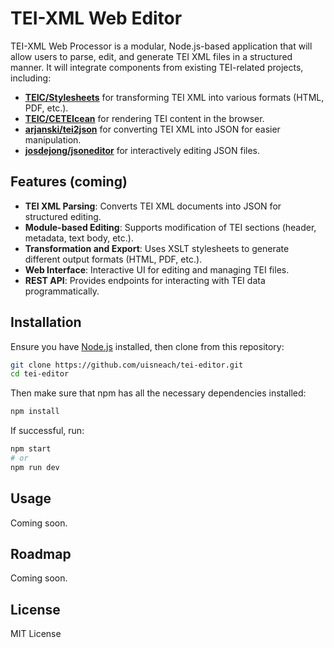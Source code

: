 # TEI-XML Web Editor

TEI-XML Web Processor is a modular, Node.js-based application that will allow users to parse, edit, and generate TEI XML files in a structured manner. It will integrate components from existing TEI-related projects, including:

- **[TEIC/Stylesheets](https://github.com/TEIC/Stylesheets)** for transforming TEI XML into various formats (HTML, PDF, etc.).
- **[TEIC/CETEIcean](https://github.com/TEIC/CETEIcean)** for rendering TEI content in the browser.
- **[arjanski/tei2json](https://github.com/arjanski/tei2json)** for converting TEI XML into JSON for easier manipulation.
- **[josdejong/jsoneditor](https://github.com/josdejong/jsoneditor)** for interactively editing JSON files.

## Features (coming)

- **TEI XML Parsing**: Converts TEI XML documents into JSON for structured editing.
- **Module-based Editing**: Supports modification of TEI sections (header, metadata, text body, etc.).
- **Transformation and Export**: Uses XSLT stylesheets to generate different output formats (HTML, PDF, etc.).
- **Web Interface**: Interactive UI for editing and managing TEI files.
- **REST API**: Provides endpoints for interacting with TEI data programmatically.

## Installation

Ensure you have [Node.js](https://nodejs.org/) installed, then clone from this repository:

```sh
git clone https://github.com/uisneach/tei-editor.git
cd tei-editor
```

Then make sure that npm has all the necessary dependencies installed:

```sh
npm install
```

If successful, run:

```sh
npm start
# or
npm run dev
```

## Usage

Coming soon.

## Roadmap

Coming soon.

## License

MIT License